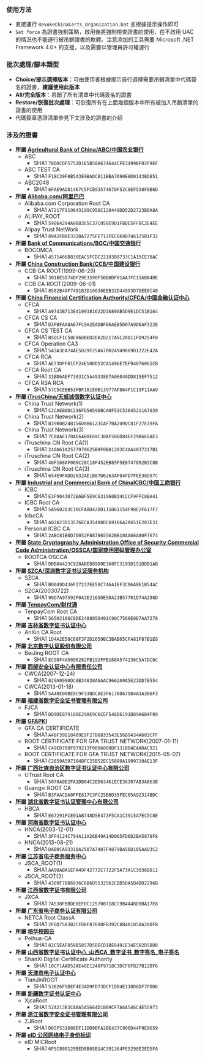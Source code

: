 ### 使用方法
* 直接運行 `RevokeChinaCerts_Organization.bat` 並根據提示操作即可
* `Set force` 為證書強制策略，啟用後將強制檢查證書的使用，在不啟用 UAC 的情況也不能運行被吊銷證書的軟體。注意添加的工具需要 Microsoft .NET Framework 4.0+ 的支援，以及需要以管理員許可權運行

### 批次處理/腳本類型
* **Choice/提示選擇版本**：可由使用者根據提示自行選擇需要吊銷清單中代碼簽名的證書，**建議使用此版本**
* **All/完全版本**：吊銷了所有清單中代碼簽名的證書
* **Restore/恢復批次處理**：可恢復所有在上面幾個版本中所有被加入吊銷清單的證書的使用
* 代碼簽章憑證清單參見下文涉及的證書的介紹

### 涉及的證書
* **所屬 [Agricultural Bank of China/ABC/中国农业银行](http://www.abchina.com)**
    * ABC
        * SHA1 `78D0CDF5752D1E5B58A674644CFE3499BF02F9EF`
    * ABC TEST CA
        * SHA1 `F18C39F8B5A3E9BADC811BBA7690E8D0143BD851`
    * ABC2048
        * SHA1 `6FAE9AD81467C5FCB93574670F52C8EF538F8B6D`
* **所屬 [Alibaba.com/阿里巴巴](http://www.alibaba.com)**
    * Alibaba.com Corporation Root CA
        * SHA1 `A7217F919843199C958C128449DD52D2723B0A8A`
    * ALIPAY_ROOT
        * SHA1 `59864294A96B3E5C37C058E9D1FBDE5FF0C2E4EE`
    * Alipay Trust NetWork
        * SHA1 `89A2FB0E332BA7275FE712FEC669D746125B1F32`
* **所屬 [Bank of Communications/BOC/中国交通银行](http://www.bankcomm.com)**
    * BOCOMCA
        * SHA1 `4571466B830EAC5FCDC22103B9733C1A15CE78AC`
* **所屬 [China Construction Bank/CCB/中国建设银行](http://www.ccb.com)**
    * CCB CA ROOT(1999-06-29)
        * SHA1 `3018E5D74DF29E3590F5BB8DF01AA7FC116BB4DE`
    * CCB CA ROOT(2009-06-01)
        * SHA1 `8582B4AF7491B3D16636EEB32D44993D7DEE6C40`
* **所屬 [China Financial Certification Authority/CFCA/中国金融认证中心](http://www.cfca.com.cn)**
    * CFCA
        * SHA1 `A9743B713E4109381622D3689AB5D9E1DC51B164`
    * CFCA CS CA
        * SHA1 `D3FBFAA8A67FC9A2EADBF86AEB5D07A9D6AF322E`
    * CFCA CS TEST CA
        * SHA1 `B5DCF1C58E86DBED2EA2D217A5C28D11FD9254F0`
    * CFCA Operation CA3
        * SHA1 `5A3A3EA74AE5D29F25A670024949869D1222E42A`
    * CFCA RCA
        * SHA1 `AE73DFF81CF24E50DD52CA1496E7EF94876061CB`
    * CFCA Root CA
        * SHA1 `31BD6AEF73031C5A49338E7A06040DD815EF7512`
    * CFCA RSA RCA
        * SHA1 `57C5CEBB53FBF181E0B13977AF864F1C13F11AA9`
* **所屬 [iTrusChina/天威诚信数字认证中心](http://www.itrus.com.cn)**
    * China Trust Network(1)
        * SHA1 `C2CAEB0DC296FD50596BCA0F53C5364521167039`
    * China Trust Network(2)
        * SHA1 `B39B0B24B156D8B6123CAF7BA249DC81F27E39FA`
    * China Trust Network(3)
        * SHA1 `7C88AE178AE6AB8E69C30AF586D84EF29B6E6AE3`
    * iTruschina CN Root CA(1)
        * SHA1 `240A61A2577970625B9F0B81283C4AA4037217B1`
    * iTruschina CN Root CA(2)
        * SHA1 `46F168AF009C28C18F452EB85F5E8747892B3C8B`
    * iTruschina CN Root CA(3)
        * SHA1 `654E9FADD2032AE1B87D6263AF04FD7FEE38D57C`
* **所屬 [Industrial and Commercial Bank of ChinaICBC/中国工商银行](www.icbc.com.cn)**
    * ICBC
        * SHA1 `E3F9043072BABF5E9C631960B34CCCF9FFC8BA41`
    * ICBC Root CA
        * SHA1 `5A960203C10CFA8D42DD115B61154F98E2F617F7`
    * IcbcCA
        * SHA1 `A02A23D13576ECA35498DC69166A20651E203E31`
    * Personal ICBC CA
        * SHA1 `2ABC81B0D7D052F887965562BB10AA66A80F7674`
* **所屬 [State Cryptography Administration Office of Security Commercial Code Administration/OSSCA/国家商用密码管理办公室](www.oscca.gov.cn)**
    * ROOTCA OSCCA
        * SHA1 `DBB84423C928ABE889D0E368FC3191D151DDB1AB`
* **所屬 [SZCA/深圳数字证书认证服务机构](http://www.szca.net)**
    * SZCA
        * SHA1 `B0049D436F27237EE59C746A1EF3C96A8E1B54AC`
    * SZCA(20030722)
        * SHA1 `90D7A97592F0A3E2165DE5DA23B57701D74A298D`
* **所屬 [TenpayCom/财付通](http://www.tenpay.com)**
    * TenpayCom Root CA
        * SHA1 `56502166C0DE2488950491C90C7560E0E7AA7378`
* **所屬 [吉林省数字证书认证中心](http://www.jlca.com.cn)**
    * AnXin CA Root
        * SHA1 `1D4A2E58C68F3F2D2659BC3BAB05CFA81F87B1E8`
* **所屬 [北京数字认证股份有限公司](http://www.bjca.org.cn)**
    * BeiJing ROOT CA
        * SHA1 `EC98F4A5096282FB192FFB168A574236C5A7DC6C`
* **所屬 [西部安全认证中心有限责任公司](http://www.cwca.com.cn)**
    * CWCA(2007-12-24)
        * SHA1 `029A0990DC0B34838A6AAC9662A9A5E23DD7B554`
    * CWCA(2013-01-18)
        * SHA1 `5A48E00BE8C9F33BDCAE3F61700675B4A3A3B6F3`
* **所屬 [福建省数字安全证书管理有限公司](http://www.fjca.com.cn)**
    * FJCA
        * SHA1 `DD9DE879188E29AE9C6CEF546D6191B89A6B4F09`
* **所屬 [GFAPKI](http://www.gfapki.com.cn)**
    * GFA CA CERTIFICATE
        * SHA1 `A4BF39D18409E9F27B8833543E56B9434A603CFF`
    * ROOT CERTIFICATE FOR GFA TRUST NETWORK(2007-01-11)
        * SHA1 `C49ED789F979213F0096060DF131B04EAADAC921`
    * ROOT CERTIFICATE FOR GFA TRUST NETWORK(2015-05-07)
        * SHA1 `C2859A597104BFC25B52EC15899A1999738AE13F`
* **所屬 [广西壮族自治区数字证书认证中心有限公司](http://www.gxca.com.cn)**
    * UTrust Root CA
        * SHA1 `5070A0E2FA1DB04C2ED63461ECE36307AB3A863B`
    * Guangxi ROOT CA
        * SHA1 `B3FAACDA0FFE817C3FC25B8D35FEC05A92314BDC`
* **所屬 [湖北省数字证书认证管理中心有限公司](http://www.hbca.org.cn)**
    * HBCA
        * SHA1 `E67291FCE01AB748D5E473F5CA1C3915A7EC5C8E`
* **所屬 [河南省数字证书认证中心](http://www.9611111.com)**
    * HNCA(2003-12-01)
        * SHA1 `3FF4124C794A11A26B49A14D005FD6D2BA5878F8`
    * HNCA(2013-08-21)
        * SHA1 `DAB0CA93310A2507A7407F4879BA56D105AAD3C2`
* **所屬 [江苏省电子商务服务中心](http://www.jsca.com.cn)**
    * JSCA_ROOT(1)
        * SHA1 `AA90ABA1EFA49F42772C7722F5A73A1C3936B811`
    * JSCA_ROOT(2)
        * SHA1 `4389F7886936C6B6D5532562CBB5DA5B4DD2296B`
* **所屬 [江西省数字证书有限公司](http://www.jxca.org.cn)**
    * JXCA
        * SHA1 `7A538FBBDE8EFDC125700718CC9B4A4BD9BA17E8`
* **所屬 [广东省电子商务认证有限公司](http://www.cnca.net)**
    * NETCA Root ClassA
        * SHA1 `2F6D7583B2CFD0F87698FB392C8B481058A280FB`
* **所屬 [培华校园云](http://dns.peihua.cn)**
    * Peihua-CA
        * SHA1 `82C5EAF859B5857D5DECD1BE6491E34E582D5BD8`
* **所屬 [山西省数字证书认证中心_山西CA_数字证书_数字签名_电子签名](http://www.sxca.com.cn)**
    * ShanXi Digital Certificate Authority
        * SHA1 `10CF1AAD52AE48E1249F9718C3DCF8FB27B12BF6`
* **所屬 [天津市电子认证中心](http://www.tjca.org.cn)**
    * TianJinROOT
        * SHA1 `53826F5DEF4E3AD9FD73DCF1D04E110D6DF7FDD6`
* **所屬 [新疆数字证书认证中心](http://www.xjca.com.cn)**
    * XjcaRoot
        * SHA1 `52A213B3CA8A5A5664D1BB9CF7A6A546C4E55973`
* **所屬 [浙江省数字安全证书管理有限公司](http://www.zjca.com.cn)**
    * ZJRoot
        * SHA1 `D65F531088EF11DD9BFA2BE437C906D44F9E9659`
* **所屬 [eID 公民网络电子身份标识](https://eid.cn)**
    * eID MICRoot
        * SHA1 `6F5C880129BED8B05B14C391364FE5298E2ED5FA`
